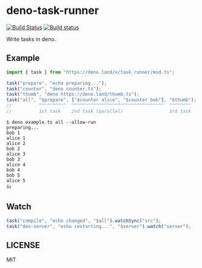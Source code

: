 # deno-task-runner

[![Build Status](https://travis-ci.org/jinjor/deno-task-runner.svg?branch=master)](https://travis-ci.org/jinjor/deno-task-runner)
[![Build status](https://ci.appveyor.com/api/projects/status/6kbm7dxgsk7x6wl0?svg=true)](https://ci.appveyor.com/project/jinjor/deno-task-runner)

Write tasks in deno.

## Example

```typescript
import { task } from "https://deno.land/x/task_runner/mod.ts";

task("prepare", "echo preparing...");
task("counter", "deno counter.ts");
task("thumb", "deno https://deno.land/thumb.ts");
task("all", "$prepare", ["$counter alice", "$counter bob"], "$thumb");
//          ^^^^^^^^^^  ^^^^^^^^^^^^^^^^^^^^^^^^^^^^^^^^^^  ^^^^^^^^
//          1st task    2nd task (parallel)                 3rd task
```

```
$ deno example.ts all --allow-run
preparing...
bob 1
alice 1
alice 2
bob 2
alice 3
bob 3
alice 4
bob 4
bob 5
alice 5
👍
```

## Watch

```typescript
task("compile", "echo changed", "$all").watchSync("src");
task("dev-server", "echo restarting...", "$server").watch("server");
```

## LICENSE

MIT
